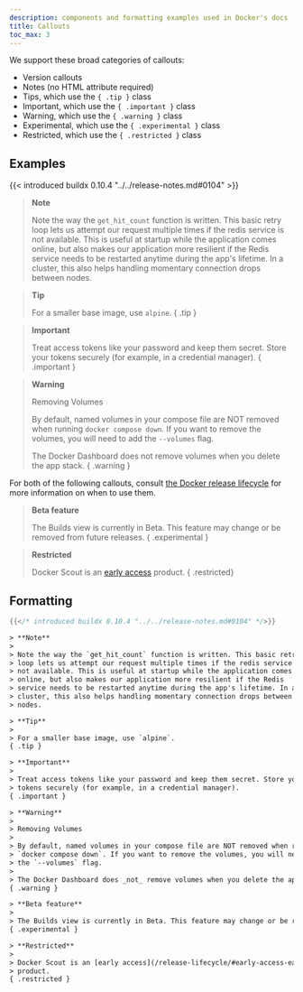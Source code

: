 ```yaml
---
description: components and formatting examples used in Docker's docs
title: Callouts
toc_max: 3
---
```


We support these broad categories of callouts:

- Version callouts
- Notes (no HTML attribute required)
- Tips, which use the `{ .tip }` class
- Important, which use the `{ .important }` class
- Warning, which use the `{ .warning }` class
- Experimental, which use the `{ .experimental }` class
- Restricted, which use the `{ .restricted }` class

## Examples

{{< introduced buildx 0.10.4 "../../release-notes.md#0104" >}}

> **Note**
>
> Note the way the `get_hit_count` function is written. This basic retry
> loop lets us attempt our request multiple times if the redis service is
> not available. This is useful at startup while the application comes
> online, but also makes our application more resilient if the Redis
> service needs to be restarted anytime during the app's lifetime. In a
> cluster, this also helps handling momentary connection drops between
> nodes.

> **Tip**
>
> For a smaller base image, use `alpine`.
{ .tip }


> **Important**
>
> Treat access tokens like your password and keep them secret. Store your
> tokens securely (for example, in a credential manager).
{ .important }


> **Warning**
>
> Removing Volumes
>
> By default, named volumes in your compose file are NOT removed when running
> `docker compose down`. If you want to remove the volumes, you will need to add
> the `--volumes` flag.
>
> The Docker Dashboard does not remove volumes when you delete the app stack.
{ .warning }

For both of the following callouts, consult [the Docker release lifecycle](/release-lifecycle) for more information on when to use them.

> **Beta feature**
>
> The Builds view is currently in Beta. This feature may change or be removed from future releases.
{ .experimental }

> **Restricted**
>
> Docker Scout is an [early access](/release-lifecycle/#early-access-ea)
> product.
{ .restricted}

## Formatting 

```go
{{</* introduced buildx 0.10.4 "../../release-notes.md#0104" */>}}
```

```html
> **Note**
>
> Note the way the `get_hit_count` function is written. This basic retry
> loop lets us attempt our request multiple times if the redis service is
> not available. This is useful at startup while the application comes
> online, but also makes our application more resilient if the Redis
> service needs to be restarted anytime during the app's lifetime. In a
> cluster, this also helps handling momentary connection drops between
> nodes.

> **Tip**
>
> For a smaller base image, use `alpine`.
{ .tip }

> **Important**
>
> Treat access tokens like your password and keep them secret. Store your
> tokens securely (for example, in a credential manager).
{ .important }

> **Warning**
>
> Removing Volumes
>
> By default, named volumes in your compose file are NOT removed when running
> `docker compose down`. If you want to remove the volumes, you will need to add
> the `--volumes` flag.
>
> The Docker Dashboard does _not_ remove volumes when you delete the app stack.
{ .warning }

> **Beta feature**
>
> The Builds view is currently in Beta. This feature may change or be removed from future releases.
{ .experimental }

> **Restricted**
>
> Docker Scout is an [early access](/release-lifecycle/#early-access-ea)
> product.
{ .restricted }
```